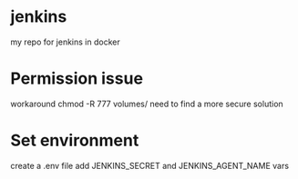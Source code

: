 # jenkins
my repo for jenkins in docker

# Permission issue
workaround chmod -R 777 volumes/
need to find a more secure solution

# Set environment
create a .env file
add JENKINS_SECRET and JENKINS_AGENT_NAME vars